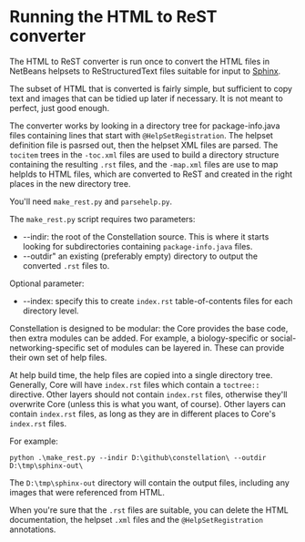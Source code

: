 # Running the HTML to ReST converter

The HTML to ReST converter is run once to convert the HTML files in NetBeans helpsets to ReStructuredText files suitable for input to [Sphinx](https://www.sphinx-doc.org/).

The subset of HTML that is converted is fairly simple, but sufficient to copy text and images that can be tidied up later if necessary. It is not meant to perfect, just good enough.

The converter works by looking in a directory tree for package-info.java files containing lines that start with `@HelpSetRegistration`. The helpset definition file is pasrsed out, then the helpset XML files are parsed. The `tocitem` trees in the `-toc.xml` files are used to build a directory structure containing the resulting `.rst` files, and the `-map.xml` files are use to map helpIds to HTML files, which are converted to ReST and created in the right places in the new directory tree.

You'll need `make_rest.py` and `parsehelp.py`.

The `make_rest.py` script requires two parameters:

* --indir: the root of the Constellation source. This is where it starts looking for subdirectories containing `package-info.java` files.
* --outdir" an existing (preferably empty) directory to output the converted `.rst` files to.

Optional parameter:

* --index: specify this to create `index.rst` table-of-contents files for each directory level.

Constellation is designed to be modular: the Core provides the base code, then extra modules can be added. For example, a biology-specific or social-networking-specific set of modules can be layered in. These can provide their own set of help files.

At help build time, the help files are copied into a single directory tree. Generally, Core will have `index.rst` files which contain a `toctree::` directive. Other layers should not contain `index.rst` files, otherwise they'll overwrite Core (unless this is what you want, of course). Other layers can contain `index.rst` files, as long as they are in different places to Core's `index.rst` files.

For example:

```
python .\make_rest.py --indir D:\github\constellation\ --outdir D:\tmp\sphinx-out\
```

The `D:\tmp\sphinx-out` directory will contain the output files, including any images that were referenced from HTML.

When you're sure that the `.rst` files are suitable, you can delete the HTML documentation, the helpset `.xml` files and the `@HelpSetRegistration` annotations.
